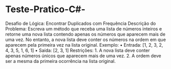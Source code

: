 # Teste-Pratico-C#-

Desafio de Lógica: Encontrar Duplicados com Frequência
Descrição do Problema: Escreva um método que receba uma lista de números inteiros e retorne uma nova lista contendo apenas os números que aparecem mais de uma vez. No entanto, a nova lista deve conter os números na ordem em que aparecem pela primeira vez na lista original.
Exemplo:
•
Entrada: [1, 2, 3, 2, 4, 3, 5, 1, 6, 1]
•
Saída: [2, 3, 1]
Restrições:
1.
A nova lista deve conter apenas números únicos que aparecem mais de uma vez.
2.
A ordem deve ser a mesma da primeira ocorrência na lista original.
